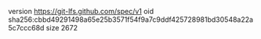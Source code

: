 version https://git-lfs.github.com/spec/v1
oid sha256:cbbd49291498a65e25b3571f54f9a7c9ddf425728981bd30548a22a5c7ccc68d
size 2672
